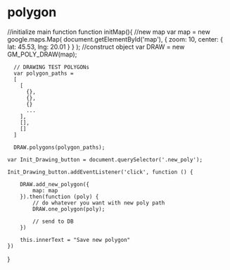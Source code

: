 # polygon

//initialize main function
function initMap(){
    //new map
    var map = new google.maps.Map(
          document.getElementById('map'),
          {
              zoom: 10,
              center: { lat: 45.53, lng: 20.01 }
          }
     );
     //construct object
      var DRAW = new GM_POLY_DRAW(map);

      // DRAWING TEST POLYGONs
      var polygon_paths = 
      [
        [
          {},
          {},
          {}
          ...
        ],
        [],
        []
      ]

      DRAW.polygons(polygon_paths);

    var Init_Drawing_button = document.querySelector('.new_poly');

    Init_Drawing_button.addEventListener('click', function () {

        DRAW.add_new_polygon({
            map: map
        }).then(function (poly) {
            // do whatever you want with new poly path
            DRAW.one_polygon(poly);

            // send to DB
        })

        this.innerText = "Save new polygon"
    })
}
     
